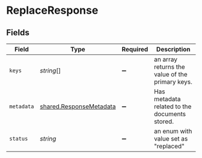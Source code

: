 # ReplaceResponse


## Fields

| Field                                                              | Type                                                               | Required                                                           | Description                                                        |
| ------------------------------------------------------------------ | ------------------------------------------------------------------ | ------------------------------------------------------------------ | ------------------------------------------------------------------ |
| `keys`                                                             | *string*[]                                                         | :heavy_minus_sign:                                                 | an array returns the value of the primary keys.                    |
| `metadata`                                                         | [shared.ResponseMetadata](../../models/shared/responsemetadata.md) | :heavy_minus_sign:                                                 | Has metadata related to the documents stored.                      |
| `status`                                                           | *string*                                                           | :heavy_minus_sign:                                                 | an enum with value set as "replaced"                               |
